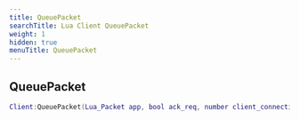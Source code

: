 ```yaml
---
title: QueuePacket
searchTitle: Lua Client QueuePacket
weight: 1
hidden: true
menuTitle: QueuePacket
---
```

## QueuePacket
```lua
Client:QueuePacket(Lua_Packet app, bool ack_req, number client_connection_status, number filter); -- void
```